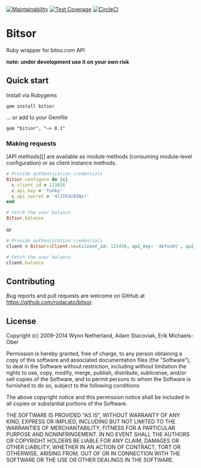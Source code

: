 [![Maintainability](https://api.codeclimate.com/v1/badges/c7c2d4123ee5665ce540/maintainability)](https://codeclimate.com/github/rodacato/bitsor/maintainability)
[![Test Coverage](https://api.codeclimate.com/v1/badges/c7c2d4123ee5665ce540/test_coverage)](https://codeclimate.com/github/rodacato/bitsor/test_coverage)
[![CircleCI](https://circleci.com/gh/rodacato/bitsor/tree/master.svg?style=svg)](https://circleci.com/gh/rodacato/bitsor/tree/master)

# Bitsor

Ruby wrapper for bitso.com API

**note: under development use it on your own risk**

## Quick start

Install via Rubygems

    gem install bitsor

... or add to your Gemfile

    gem "bitsor", "~> 0.1"

### Making requests

[API methods][] are available as module methods (consuming module-level
configuration) or as client instance methods.

```ruby
# Provide authentication credentials
Bitsor.configure do |c|
  c.client_id = 123456
  c.api_key = 'funky'
  c.api_secret = '4l1Th3c01Ns!'
end

# Fetch the user balance
Bitsor.balance
```
or

```ruby
# Provide authentication credentials
client = Bitsor::Client.new(client_id: 123456, api_key: 'defunkt', api_secret: '4l1Th3c01Ns!')

# Fetch the user balance
client.balance
```

## Contributing

Bug reports and pull requests are welcome on GitHub at https://github.com/rodacato/bitsor.

## License

Copyright (c) 2009-2014 Wynn Netherland, Adam Stacoviak, Erik Michaels-Ober

Permission is hereby granted, free of charge, to any person obtaining
a copy of this software and associated documentation files (the
"Software"), to deal in the Software without restriction, including
without limitation the rights to use, copy, modify, merge, publish,
distribute, sublicense, and/or sell copies of the Software, and to
permit persons to whom the Software is furnished to do so, subject to
the following conditions:

The above copyright notice and this permission notice shall be
included in all copies or substantial portions of the Software.

THE SOFTWARE IS PROVIDED "AS IS", WITHOUT WARRANTY OF ANY KIND,
EXPRESS OR IMPLIED, INCLUDING BUT NOT LIMITED TO THE WARRANTIES OF
MERCHANTABILITY, FITNESS FOR A PARTICULAR PURPOSE AND
NONINFRINGEMENT. IN NO EVENT SHALL THE AUTHORS OR COPYRIGHT HOLDERS BE
LIABLE FOR ANY CLAIM, DAMAGES OR OTHER LIABILITY, WHETHER IN AN ACTION
OF CONTRACT, TORT OR OTHERWISE, ARISING FROM, OUT OF OR IN CONNECTION
WITH THE SOFTWARE OR THE USE OR OTHER DEALINGS IN THE SOFTWARE.
